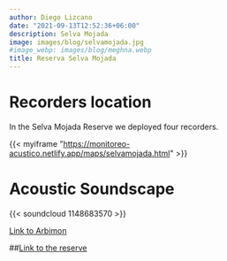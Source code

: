 ```yaml
---
author: Diego Lizcano
date: "2021-09-13T12:52:36+06:00"
description: Selva Mojada
image: images/blog/selvamojada.jpg
#image_webp: images/blog/meghna.webp
title: Reserva Selva Mojada
---
```


# Recorders location

In the Selva Mojada Reserve we deployed four recorders.

{{< myiframe "https://monitoreo-acustico.netlify.app/maps/selvamojada.html" >}}


# Acoustic Soundscape

{{< soundcloud 1148683570 >}}

[Link to Arbimon](https://arbimon.rfcx.org/project/destinos-awake/visualizer/rec/42440711)

##[Link to the reserve](https://selvamojada.com) 


